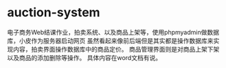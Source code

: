 # auction-system
电子商务Web结课作业，拍卖系统、以及商品上架等，使用phpmyadmin做数据库，小皮作为服务器启动网页
虽然看起来像前后端但是其实都是操作数据库来实现内容，拍卖界面操作数据库中的商品定价。
商品管理界面则是对商品上架下架以及商品的添加删除等操作。
具体内容在word文档有说。
